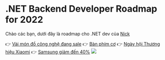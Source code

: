 # .NET Backend Developer Roadmap for 2022

Chào các bạn, dưới đây là roadmap cho .NET dev của [Nick](https://github.com/Elfocrash/.NET-Backend-Developer-Roadmap) 

👉 [Vài món đồ công nghệ đang sale](https://shope.ee/LBTiU3nHN)
👉 [Bàn phím cơ](https://shope.ee/3pkcBanXAv)
👉 [Ngày hội Thương hiệu Xiaomi](https://shope.ee/9p3MY80trE) 
👉 [Samsung giảm đến 40%](https://shope.ee/3KpsoRAJVJ)
![](Backend-.NET-Developer-Roadmap-2022.png)
